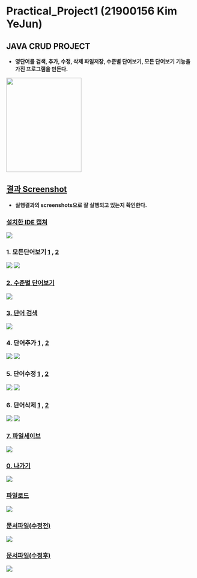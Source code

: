 # Practical_Project1 (21900156 Kim YeJun)
## JAVA CRUD PROJECT
- **영단어를 검색, 추가, 수정, 삭제 파일저장, 수준별 단어보기, 모든 단어보기 기능을 가진 프로그램을 만든다.**       
<img src="https://user-images.githubusercontent.com/104772331/188791383-4fa60120-6800-460b-847f-10a32fef3873.PNG" width="200" height = "250" >  

## [결과  Screenshot](https://github.com/ye450450/Practical_Project1/tree/master/sreenshots)
- **실행결과의 screenshots으로 잘 실행되고 있는지 확인한다.**
### [설치한 IDE 캡쳐](https://github.com/ye450450/Practical_Project1/blob/master/sreenshots/%EC%8B%A4%ED%96%89%ED%99%94%EB%A9%B4.png)
<img src = "./sreenshots/실행화면.png">

### 1. 모든단어보기 [1](https://github.com/ye450450/Practical_Project1/blob/master/sreenshots/%EB%8B%A8%EC%96%B4%EB%B3%B4%EA%B8%B01.PNG) , [2](https://github.com/ye450450/Practical_Project1/blob/master/sreenshots/%EB%8B%A8%EC%96%B4%EB%B3%B4%EA%B8%B02.PNG)
<img src = "./sreenshots/단어보기1.PNG">
<img src = "./sreenshots/단어보기2.PNG">

### [2. 수준별 단어보기](https://github.com/ye450450/Practical_Project1/blob/master/sreenshots/%EC%88%98%EC%A4%80%EB%B3%84%20%EB%8B%A8%EC%96%B4%20%EA%B2%80%EC%83%89.PNG)
<img src = "./sreenshots/수준별 단어 검색.PNG">

### [3. 단어 검색](https://github.com/ye450450/Practical_Project1/blob/master/sreenshots/%EB%8B%A8%EC%96%B4%EA%B2%80%EC%83%89.PNG)
<img src = "./sreenshots/단어검색.PNG">

### 4. 단어추가 [1](https://github.com/ye450450/Practical_Project1/blob/master/sreenshots/%EB%8B%A8%EC%96%B4%EC%B6%94%EA%B0%801.PNG) , [2](https://github.com/ye450450/Practical_Project1/blob/master/sreenshots/%EB%8B%A8%EC%96%B4%EC%B6%94%EA%B0%802.PNG)
<img src = "./sreenshots/단어추가1.PNG">
<img src = "./sreenshots/단어추가2.PNG">

### 5. 단어수정 [1](https://github.com/ye450450/Practical_Project1/blob/master/sreenshots/%EB%8B%A8%EC%96%B4%EC%88%98%EC%A0%951.PNG) , [2](https://github.com/ye450450/Practical_Project1/blob/master/sreenshots/%EB%8B%A8%EC%96%B4%EC%88%98%EC%A0%952.PNG)
<img src = "./sreenshots/단어수정1.PNG">
<img src = "./sreenshots/단어수정2.PNG">

### 6. 단어삭제 [1](https://github.com/ye450450/Practical_Project1/blob/master/sreenshots/%EB%8B%A8%EC%96%B4%EC%82%AD%EC%A0%9C.PNG) , [2](https://github.com/ye450450/Practical_Project1/blob/master/sreenshots/%EB%8B%A8%EC%96%B4%EC%82%AD%EC%A0%9C2.PNG)
<img src = "./sreenshots/단어삭제.PNG">
<img src = "./sreenshots/단어삭제2.PNG">

### [7. 파일세이브](https://github.com/ye450450/Practical_Project1/blob/master/sreenshots/%ED%8C%8C%EC%9D%BC%EC%84%B8%EC%9D%B4%EB%B8%8C.PNG)
<img src = "./sreenshots/파일세이브.PNG">

### [0. 나가기](https://github.com/ye450450/Practical_Project1/blob/master/sreenshots/%EB%82%98%EA%B0%80%EA%B8%B0.PNG)
<img src = "./sreenshots/나가기.PNG">

### [파일로드](https://github.com/ye450450/Practical_Project1/blob/master/sreenshots/%ED%8C%8C%EC%9D%BC%EB%A1%9C%EB%93%9C.PNG)
<img src = "./sreenshots/파일로드.PNG">

### [문서파일(수정전)](https://github.com/ye450450/Practical_Project1/blob/master/sreenshots/Dictionary%ED%8C%8C%EC%9D%BC(%EC%88%98%EC%A0%95%EC%A0%84).PNG)
<img src = "./sreenshots/Dictionary파일(수정전).PNG">

### [문서파일(수정후)](https://github.com/ye450450/Practical_Project1/blob/master/sreenshots/Dictionary%ED%8C%8C%EC%9D%BC(%EC%88%98%EC%A0%95%ED%9B%84).PNG)
<img src = "./sreenshots/Dictionary파일(수정후).PNG">
